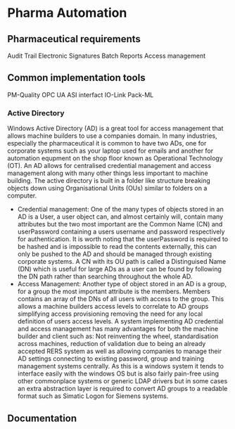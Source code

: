 # Pharma Automation

## Pharmaceutical requirements
Audit Trail
Electronic Signatures
Batch Reports
Access management

## Common implementation tools
PM-Quality 
OPC UA
ASI interfact
IO-Link
Pack-ML
### Active Directory
Windows Active Directory (AD) is a great tool for access management that allows machine builders to use a companies domain. In many industries, especially the pharmaceutical it is common to have two ADs, one for corporate systems such as your laptop used for emails and another for automation equpment on the shop floor known as Operational Technology (OT). An AD allows for centralised credential management and access management along with many other things less important to machine building. The active directory is built in a folder like structure breaking objects down using Organisational Units (OUs) similar to folders on a computer. 
- Credential management: One of the many types of objects stored in an AD is a User, a user object can, and almost certainly will, contain many attributes but the two most important are the Common Name (CN) and userPassword containing a users username and password respectively for authentication. It is worth noting that the userPassword is required to be hashed and is impossible to read the contents externally, this can only be pushed to the AD and should be managed through existing corporate systems. A CN with its OU path is called a Distinguised Name (DN) which is useful for large ADs as a user can be found by following the DN path rather than searching throughout the whole AD.
- Access Management: Another type of object stored in an AD is a group, for a group the most important attribute is the members. Members contains an array of the DNs of all users with access to the group. This allows a machine builders access levels to correlate to AD groups simplifying access provisioning removing the need for any local definition of users access levels.
A system implementing AD credential and access management has many advantages for both the machine builder and client such as: Not reinventing the wheel, standardisation across machines, reduction of validation due to being an already accepted RERS system as well as allowing companies to manage their AD settings connecting to existing password, group and training management systems centrally.
As this is a windows system it tends to interface easily with the windows OS but is also fairly pain-free using other commonplace systems or generic LDAP drivers but in some cases an extra abstraction layer is required to convert AD groups to a readable format such as Simatic Logon for Siemens systems.

## Documentation